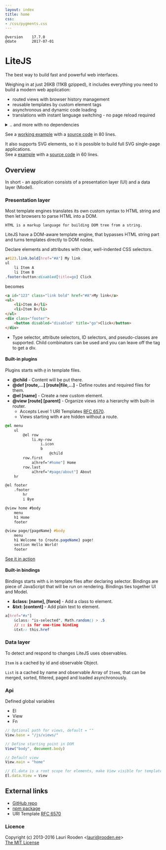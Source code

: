 ```yaml
---
layout: index
title: home
css:
- /css/pygments.css
---
```



[LiteJS]: https://www.litejs.com/
[npm package]: https://npmjs.org/package/litejs
[GitHub repo]: https://github.com/litejs/litejs
[RFC 6570]: http://tools.ietf.org/html/rfc6570
[SUIT CSS]: https://github.com/suitcss/suit/blob/master/doc/naming-conventions.md


    @version    17.7.0
    @date       2017-07-01


LiteJS
======

The best way to build fast and powerful web interfaces.

Weighing in at just 26KB (11KB gzipped),
it includes everything you need to build a modern web application:

 - routed views with browser history management
 - reusable templates by custom element tags
 - asynchronous and dynamic code loading
 - translations with instant language switching - no page reload required
<details>
    <summary>.. and more with no dependencies</summary>

 - date parsing and formating with bundled [date-format-lite](https://github.com/litejs/date-format-lite)
 - string formating
 - keyboard shortcuts
 - JSON Pointer [RFC 6901] and JSON Merge Patch [RFC 7396] implementation

</details>
<p></p>

See a [working example](https://cdn.rawgit.com/litejs/litejs/master/public/example1.html)
with a [source code](https://github.com/litejs/litejs/blob/master/public/example1.html)
in 80 lines.

It also supports SVG elements,
so it is possible to build full SVG single-page applications.  
See a [example](https://cdn.rawgit.com/litejs/litejs/master/public/svg-example1.html)
with a [source code](https://github.com/litejs/litejs/blob/master/public/svg-example1.html)
in 60 lines.


Overview
--------

In short - an application consists of a presentation layer (UI) and a data layer (Model).


### Presentation layer

Most template engines translates its own custom syntax to HTML string
and then let browsers to parse HTML into a DOM.


    HTML is a markup language for building DOM tree from a string.


LiteJS have a DOM-aware template engine,
that bypasses HTML string part
and turns templates directly to DOM nodes.

Declare elements and attributes with clear, well-indented CSS selectors.


```css
a#123.link.bold[href="#A"] My link
ul
	li Item A
	li Item B
.footer>button:disabled[title=go] Click
```

becomes

```html
<a id="123" class="link bold" href="#A">My link</a>
<ul>
	<li>Item A</li>
	<li>Item B</li>
</ul>
<div class="footer">
	<button disabled="disabled" title="go">Click</button>
</div>
```

 - Type selector, attribute selectors, ID selectors, and pseudo-classes
are supported. Child combinators can be used and you can leave off the tag to get a div.


#### Built-in plugins

Plugins starts with `@` in template files.

 - **@child** - Content will be put there.
 - **@def [route,...] [route|file,...]** - Define routes and required files for them.
 - **@el [name]** - Create a new custom element.
 - **@view [route] [parent]** - Organize views into a hierarchy with built-in router.
    - Accepts Level 1 URI Templates [RFC 6570][].
    - Views starting with `#` are hidden without a route.

```css
@el menu
	ul
		@el row
			li.my-row
				i.icon
				b
					@child
		row.first
			a[href="#home"] Home
		row.last
			a[href="#page/about"] About
	hr

@el footer
	.footer
		hr
		i Bye

@view home #body
	menu
	h1 Home
	footer

@view page/{pageName} #body
	menu
	h1 Welcome to {route.pageName} page!
	section Hello World!
	footer
```

[See it in action](https://cdn.rawgit.com/litejs/litejs/master/public/example2.html)


#### Built-in bindings

Bindings starts with `&` in template files after declaring selector.
Bindings are piece of JavaScript that will be run on rendering.
Bindings ties together UI and Model.


 - **&class: [name], [force]** - Add a class to element.
 - **&txt: [content]** - Add plain text to element.


```css
a[href="#x"]
    &class: "is-selected", Math.random() > .5
    // :: is for one-time binding
    &txt:: this.href
```


### Data layer

To detect and respond to changes LiteJS uses observables.

`Item` is a cached by id and observable Object.

`List` is a cached by name and observable Array of `Item`s,
that can be merged, sorted, filtered, paged and loaded asynchronously.



### Api

Defined global variables

 - El
 - View
 - Fn

```javascript
// Optional path for views, default = ""
View.base = "/js/views/"

// Define starting point in DOM
View("body", document.body)

// Default view
View.main = "home"

// El.data is a root scope for elements, make View visible for templates
El.data.View = View

```


External links
--------------

 - [GitHub repo][]
 - [npm package][]
 - URI Template [RFC 6570][]


### Licence

Copyright (c) 2013-2016 Lauri Rooden &lt;lauri@rooden.ee&gt;  
[The MIT License](http://lauri.rooden.ee/mit-license.txt)


